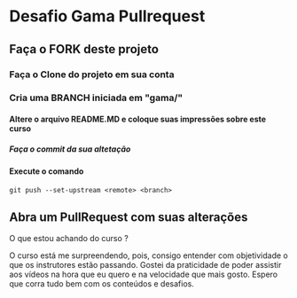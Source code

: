 # Desafio Gama Pullrequest

## Faça o FORK deste projeto

### Faça o Clone do projeto em sua conta

### Cria uma BRANCH iniciada em "gama/"

#### Altere o arquivo README.MD e coloque suas impressões sobre este curso

##### Faça o commit da sua altetação

#### Execute o comando

`git push --set-upstream <remote> <branch>`

## Abra um PullRequest com suas alterações

O que estou achando do curso ?

O curso está me surpreendendo, pois, consigo entender com objetividade o que os instrutores estão passando.
Gostei da praticidade de poder assistir aos vídeos na hora que eu quero e na velocidade que mais gosto.
Espero que corra tudo bem com os conteúdos e desafios.